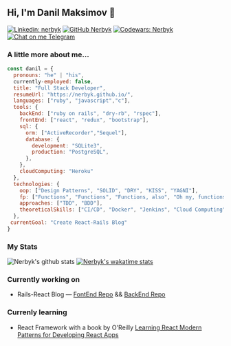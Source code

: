 ## Hi, I'm Danil Maksimov 👋
[![Linkedin: nerbyk](https://img.shields.io/badge/-nerbyk-blue?style=flat-square&logo=Linkedin&logoColor=white&link=https://www.linkedin.com/in/nerbyk/)](https://www.linkedin.com/in/nerbyk/)
[![GitHub Nerbyk](https://img.shields.io/github/followers/nerbyk?label=follow&style=social)](https://github.com/Nerbyk)
[![Codewars: Nerbyk](https://www.codewars.com/users/Nerbyk/badges/micro)](https://www.codewars.com/users/Nerbyk)
[![Chat on me Telegram](https://img.shields.io/badge/Chat%20on-Telegram-brightgreen.svg)](https://t.me/nerby1) 

### A little more about me... 
```javascript 
const danil = {
  pronouns: "he" | "his",
  currently-employed: false, 
  title: "Full Stack Developer",
  resumeUrl: "https://nerbyk.github.io/",
  languages: ["ruby", "javascript","c"],
  tools: {
    backEnd: ["ruby on rails", "dry-rb", "rspec"],
    frontEnd: ["react", "redux", "bootstrap"],
    sql: {
      orm: ["ActiveRecorder","Sequel"],
      database: {
        development: "SQLite3",
        production: "PostgreSQL",
      },
    },
    cloudComputing: "Heroku"
  },
  technologies: {
    oop: ["Design Patterns", "SOLID", "DRY", "KISS", "YAGNI"],
    fp: ["Functions", "Functions", "Functions, also", "Oh my, functions again!"], 
    approaches: ["TDD", "BDD"],
    theoreticalSkills: ["CI/CD", "Docker", "Jenkins", "Cloud Computing"]
  },
 currentGoal: "Create React-Rails Blog"
}
```
### My Stats
![Nerbyk's github stats](https://github-readme-stats.vercel.app/api?username=nerbyk&show_icons=true&theme=radical&hide=prs,issues,contribs)
[![Nerbyk's wakatime stats](https://github-readme-stats.vercel.app/api/wakatime?username=Nerbyk)](https://github.com/nerbyk/github-readme-stats)
### Currently working on 
* Rails-React Blog — [FontEnd Repo](https://github.com/Nerbyk/RRR-Blog) && [BackEnd Repo](https://github.com/Nerbyk/RRR-Blog-api)
### Currenly learning 
* React Framework with a book by O'Reilly [Learning React Modern Patterns for Developing React Apps](https://www.amazon.com/Learning-React-Modern-Patterns-Developing/dp/1492051721)
